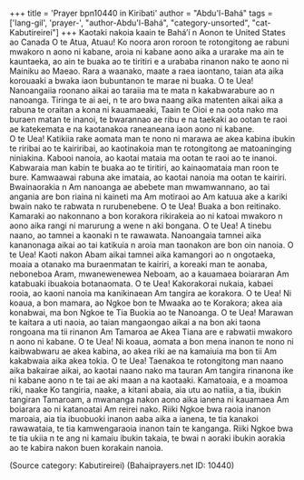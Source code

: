+++
title = 'Prayer bpn10440 in Kiribati'
author = "Abdu'l-Bahá"
tags = ['lang-gil', 'prayer-', "author-Abdu'l-Bahá", "category-unsorted", "cat-Kabutireirei"]
+++
Kaotaki nakoia kaain te Bahá’í n Aonon te United States ao Canada 
O te Atua, Atuau!  Ko noora aron roroon te rotongitong ae rabuni mwakoro n aono ni kabane, aroia ni kabane aono aika a urarake ma ain te kauntaeka, ao ain te buaka ao te tiritiri e a urababa rinanon nako te aono ni Mainiku ao Maeao.  Rara a waanako, maate a raea iaontano, taian ata aika korouaaki a bwaka iaon bubuntanon te marae ni buaka.
O te Uea!  Nanoangaiia roonano aikai ao taraiia ma te mata n kakabwarabure ao n nanoanga.  Tiringa te ai aei, n te aro bwa naang aika matenten aikai aika a rabuna te oraitan a kona ni kauamaeaki, Taain te Oioi e na oota nako ma buraen matan te inanoi, te bwarannao ae ribu e na taekaki ao ootan te raoi ae katekemata e na kaotanakoa raneaneana iaon aono ni kabane.  
O te Uea! Katikiia rake aomata man te nono ni marawa ae akea kabina ibukin te riribai ao te kairiribai, ao kaotinakoia man te rotongitong ae matoaninging niniakina.  Kabooi nanoia, ao kaotai mataia ma ootan te raoi ao te inanoi.  Kabwaraia man kabin te buaka ao te tiritiri, ao kainaomataia man roon te bure.  Kamwaawai rabuna ake imataia, ao kaotai nanoia ma ootan te kairiri.  Bwainaorakia n Am nanoanga ae abebete man mwamwannano, ao tai angania are bon riaina ni kaineti ma Am motiraoi ao Am katuua ake a kariki bwain nako te rabwata n rurubenebene.
O te Uea!  Buaka a bon reitinako.  Kamaraki ao nakonnano a bon korakora rikirakeia ao ni katoai mwakoro n aono aika rangi ni marurung a wene n aki bongana.
O te Uea!  A tinebu naano, ao tamnei a kaonaki n te rawawata.  Nanoangaia tamnei aika kananonaga aikai ao tai katikuia n aroia man taonakon are bon oin nanoia.
O te Uea!  Kaoti nakon Abam aikai tamnei aika kamangori ao n ongotaeka, moaia a otanako ma buraenmatan te kairiri, a koreaki man te aonaba, neboneboa Aram, mwanewenewea Neboam, ao a kauamaea boiararan Am katabuaki ibuakoia botanaomata.
O te Uea!  Kakorakorai nukaia, kabaei rooia, ao kaoni nanoia ma kanikinaean Am tangira ae korakora.
O te Uea!  Ni koaua, a bon mamara, ao Ngkoe bon te Mwaaka ao te Korakora; akea aia konabwai, ma bon Ngkoe te Tia Buokia ao te Nanoanga.
O te Uea!  Marawan te kaitara a uti naoia, ao taian mangaongao aikai a na bon aki taona rongoana ma tii rinanon Am Tamaroa ae Akea Tiana are e rabwatii mwakoro n aono ni kabane.
O te Uea!  Ni koaua, aomata a bon mena inanon te nono ni kaibwabwaru ae akea kabina, ao akea riki ae na kamaiuia ma bon tii Am kakabwaia aika akea tokia.
O te Uea!  Taenakoa te rotongitong man naano aika bakairae aikai, ao kaotai naano nako ma tauran Am tangira rinanona ike ni kabane aono n te tai ae aki maan a na kaotaaki.  Kamatoaia, e a moamoa riki, naake Ko tangiria, naake, a kitani abaia, aia utu ao natiia,  a tia, ibukin tangiran Tamaroam, a mwananga nakon aono aika ianena ni kauamaea Am boiarara ao ni katanoatai Am reirei nako.  Riiki Ngkoe bwa raoia inanon maroaia, aia tia ibuobuoki inanon aaba aika a ianena, te tia kanakoi rawawataia, te tia kamwengaraoia inanon tain te kanganga.  Riiki Ngkoe bwa te tia ukiia n te ang ni kamaiu ibukin takaia, te bwai n aoraki ibukin aorakia ao te kabira nakon buen korakain nanoia.

(Source category: Kabutireirei)
(Bahaiprayers.net ID: 10440)
